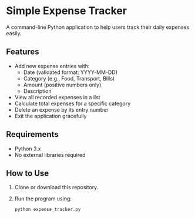 # Simple Expense Tracker

A command-line Python application to help users track their daily expenses easily.

## Features

- Add new expense entries with:
  - Date (validated format: YYYY-MM-DD)
  - Category (e.g., Food, Transport, Bills)
  - Amount (positive numbers only)
  - Description
- View all recorded expenses in a list
- Calculate total expenses for a specific category
- Delete an expense by its entry number
- Exit the application gracefully

## Requirements

- Python 3.x
- No external libraries required

## How to Use

1. Clone or download this repository.
2. Run the program using:

   ```bash
   python expense_tracker.py
